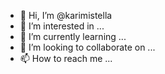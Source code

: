 - 👋 Hi, I’m @karimistella
- 👀 I’m interested in ...
- 🌱 I’m currently learning ...
- 💞️ I’m looking to collaborate on ...
- 📫 How to reach me ...

<!---
karimistella/karimistella is a ✨ special ✨ repository because its `README.md` (this file) appears on your GitHub profile.
You can click the Preview link to take a look at your changes.
--->
